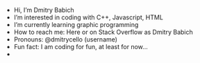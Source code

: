 - Hi, I’m Dmitry Babich
- I’m interested in coding with C++, Javascript, HTML
- I’m currently learning graphic programming
- How to reach me: Here or on Stack Overflow as Dmitry Babich
- Pronouns: @dmitrycello (username)
- Fun fact: I am coding for fun, at least for now...
- 
<!---
dmitrycello/dmitrycello is a ✨ special ✨ repository because its `README.md` (this file) appears on your GitHub profile.
You can click the Preview link to take a look at your changes.
--->

